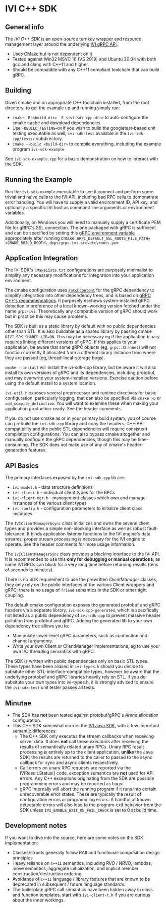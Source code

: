 # IVI C++ SDK

## General info
The *IVI C++ SDK* is an open-source turnkey wrapper and resource management layer around the underlying [IVI gRPC API](https://github.com/MythicalGames/ivi-sdk-proto/).

* Uses [CMake](https://cmake.org/cmake/help/latest/manual/cmake.1.html) but is not dependent on it
* Tested against Win32 MSVC 16 (VS 2019) and Ubuntu 20.04 with both gcc and clang with C++11 and higher.
* Should be compatible with any C++11 compliant toolchain that can build gRPC.

## Building

Given cmake and an appropriate C++ toolchain installed, from the root directory, to get the example up and running simply run:
* `cmake -B <build-dir> -S <ivi-sdk-cpp-dir>` to auto-configure the cmake cache and download dependencies.  
* Use `-DBUILD_TESTING=ON` if you wish to build the googletest-based unit testing executable as well, `ivi-sdk-test` available in the `ivi-sdk-cpp/tests/` subdirectory.
* `cmake --build <build-dir>` to compile everything, including the example program `ivi-sdk-example`

See `ivi-sdk-example.cpp` for a basic demonstration on how to interact with the SDK.

## Running the Example

Run the `ivi-sdk-example` executable to see it connect and perform some trivial and naive calls to the IVI API, including bad RPC calls to demonstrate error handling.  You will have to supply a valid environment ID, API key, and optionally a specific IVI host as command line arguments or environment variables.

Additionally, on Windows you will need to manually supply a certificate PEM file for gRPC's SSL connection. The one packaged with gRPC is sufficient and can be specified by setting this [gRPC environment variable](https://github.com/grpc/grpc/blob/master/doc/environment_variables.md) appropriately after running cmake:
```GRPC_DEFAULT_SSL_ROOTS_FILE_PATH=<CMAKE_BUILD_ROOT>\_deps\grpc-ivi-src\etc\roots.pem```

## Application Integration

The IVI SDK's `CMakeLists.txt` configurations are purposely minimalist to simplify any necessary modifications for integration into your application environment.  

The cmake configuration uses [`FetchContent`](https://cmake.org/cmake/help/latest/module/FetchContent.html) for the gRPC dependency to simplify integration into other dependency trees, and is based on [gRPC C++'s recommendations](https://github.com/grpc/grpc/tree/master/src/cpp).  It purposely eschews system-installed gRPC detection in preference of a local known-working version fetched under the name `grpc-ivi`.  Theoretically any compatible version of gRPC should work but in practice this may cause problems.

The SDK is built as a static library by default with no public dependencies other than STL.  It is also buildable as a shared library by passing cmake `-DIVI_SDK_SHARED_LIB=ON`.  This may be necessary eg if the application binary requires linking different versions of gRPC.  If this applies to your application, be aware that some gRPC objects (eg, `grpc::Channel`) will not function correctly if allocated from a different library instance from where they are passed (eg, thread-local-storage bugs).

`cmake --install` will install the ivi-sdk-cpp library, but be aware it will also install its own versions of gRPC and its dependencies, including protobuf, and may overwrite your system-installed versions.  Exercise caution before using the default install to a system location.

`ivi-util.h` exposes several preprocessor and runtime directives for basic configuration, particularly logging, that can also be specified via `cmake -D` or `add_compile_definition`.  You will want to examine these when making your application production-ready.  See the header comments.

If you do not use cmake as or in your primary build system, you of course can prebuild the `ivi-sdk-cpp` library and copy the headers.  C++ ABI compatibility and the public STL dependencies will require consistent compilation configurations.  You can also bypass cmake altogether and manually configure the gRPC dependencies, though this may be time-consuming.  The SDK does not make use of any of cmake's header-generation features.

## API Basics

The primary interfaces exposed by the `ivi-sdk-cpp` lib are:
* `ivi-model.h` - data structure definitions
* `ivi-client.h` - individual client types for the RPCs
* `ivi-client-mgr.h` - management classes which own and manage instances of the various client types
* `ivi-config.h` - configuration parameters to initialize client class instances

The `IVIClientManagerAsync` class initializes and owns the several client types and provides a simple non-blocking interface as well as robust fault-tolerance.  It binds application listener functions to the IVI engine's data streams; proper stream processing is necessary for the IVI engine to operate.  See the header comments for more usage information.

The `IVIClientManagerSync` class provides a blocking interface to the IVI API.  It is recommended to use this **only for debugging or manual operations**, as some IVI RPCs can block for a very long time before returning results (tens of seconds to minutes).

There is no SDK requirement to use the prewritten _ClientManager_ classes, they only rely on the public interfaces of the various Client wrappers and gRPC; there is no usage of `friend` semantics in the SDK or other tight coupling.

The default cmake configuration exposes the generated protobuf and gRPC headers via a separate library, `ivi-sdk-cpp-generated`, which is specifically not listed as a public dependency of `ivi-sdk-cpp` to prevent massive header pollution from protobuf and gRPC.  Adding the generated lib to your own dependency tree allows you to:
* Manipulate lower-level gRPC parameters, such as connection and channel arguments.
* Write your own Client or ClientManager implementations, eg to use your own I/O threading semantics with gRPC.

The SDK is written with public dependencies only on basic STL types.  These types have been aliased in `ivi-types.h` should you decide to subsitute other STL-interface-compatible types, however be aware that the underlying protobuf and gRPC libraries heavily rely on STL.  If you do subsitute your own types into ivi-types.h, it is strongly advised to ensure the `ivi-sdk-test` unit tester passes all tests.

## Minutae

* The SDK has **not** been tested against protobuf/gRPC's _Arena_ allocation configuration.
* This C++ SDK somewhat mirrors the [IVI Java SDK](https://github.com/MythicalGames/ivi-sdk-java), with a few important semantic differences:
  * The C++ SDK only executes the stream callbacks when receiving server data.  It does **not** call these _executors_ after receiving the results of semantically related unary RPCs.  Unary RPC result processing is entirely up to the client application, **unlike** the Java SDK; the results are returned to the caller to passed to the async callback for sync and async clients respectively.
  * Call errors on unary RPC requests are reported via the IVIResult.Status() code, exception semantics are **not** used for API errors.  Any C++ exceptions originating from the SDK are possible programming errors and may be reported as bugs.
  * gRPC internally will abort the running program if it runs into certain unrecoverable error states.  These are typically the result of configuration errors or programming errors.  A handful of known detectable errors will also lead to the program-exit behavior from the SDK unless `IVI_ENABLE_EXIT_ON_FAIL_CHECK` is set to 0 at build time.
  
## Development notes

If you want to dive into the source, here are some notes on the SDK implementation:
* Classes/structs generally follow RAII and functional-composition design principles
* Heavy reliance on `C++11` semantics, including RVO / NRVO, lambdas, move semantics, aggregate initialization, and implicit member construction/destruction ordering.
* Avoidance of `C++11` language / library features that are known to be deprecated in subsequent / future language standards.
* The boilerplate gRPC call semantics have been hidden away in class and function templates, start with `ivi-client-t.h` if you are curious about the inner workings.

